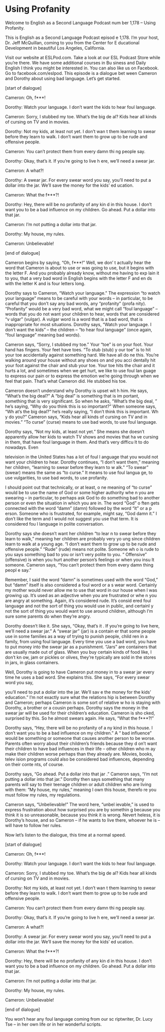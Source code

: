 # Using Profanity

Welcome to English as a Second Language Podcast num ber 1,178 – Using Profanity.

This is English as a Second Language Podcast episod e 1,178. I’m your host, Dr. Jeff McQuillan, coming to you from the Center for E ducational Development in beautiful Los Angeles, California.

Visit our website at ESLPod.com. Take a look at our  ESL Podcast Store while you’re there. We have some additional courses in Bu siness and Daily English I think you might be interested in. You can also like  us on Facebook. Go to facebook.com/eslpod. This episode is a dialogue bet ween Cameron and Dorothy about using bad language. Let’s get started.

[start of dialogue]

Cameron: Oh, f***!

Dorothy: Watch your language. I don’t want the kids  to hear foul language.

Cameron: Sorry, I stubbed my toe. What’s the big de al? Kids hear all kinds of cursing on TV and in movies.

Dorothy: Not my kids, at least not yet. I don’t wan t them learning to swear before they learn to walk. I don’t want them to grow up to  be rude and offensive people.

Cameron: You can’t protect them from every damn thi ng people say.

Dorothy: Okay, that’s it. If you’re going to live h ere, we’ll need a swear jar.

Cameron: A what?!

Dorothy: A swear jar. For every swear word you say,  you’ll need to put a dollar into the jar. We’ll save the money for the kids’ ed ucation.

Cameron: What the f***?!

Dorothy: Hey, there will be no profanity of any kin d in this house. I don’t want you to be a bad influence on my children. Go ahead. Put  a dollar into that jar.

Cameron: I’m not putting a dollar into that jar.

 Dorothy: My house, my rules.

Cameron: Unbelievable!

[end of dialogue]

Cameron begins by saying, “Oh, f***!” Well, we don’ t actually hear the word that Cameron is about to use or was going to use, but it  begins with the letter F. And you probably already know, without me having to exp lain it to you, that a very bad word in English begins with the letter F and en ds with the letter K and is four letters long.

Dorothy says to Cameron, “Watch your language.” The  expression “to watch your language” means to be careful with your words – in particular, to be careful that you don’t say any bad words, any “profanity” (profa nity). “Profanity” would be a very bad word, what we might call “foul language” –  words that you do not want your children to hear, words that are considered “v ulgar” (vulgar). A vulgar word is a word that is a bad word, that is inappropriate  for most situations. Dorothy says, “Watch your language. I don’t want the kids” – the children – “to hear foul language” (once again, “foul language” meaning bad words).

Cameron says, “Sorry, I stubbed my toe.” Your “toe”  is on your foot. Your hand has fingers. Your feet have toes. “To stub (stub) y our toe” is to hit your toe accidentally against something hard. We have all do ne this. You’re walking around your house without any shoes on and you acci dentally hit your foot against the chair and stub your toe. Your toe hits the chair and it hurts a lot, and sometimes when we get hurt, we like to use foul lan guage to express our pain or to express the emotion we’re going through when we feel that pain. That’s what Cameron did. He stubbed his toe.

Cameron doesn’t understand why Dorothy is upset wit h him. He says, “What’s the big deal?” A “big deal” is something that is im portant, something that is very significant. So when he asks, “What’s the big deal, ” he’s saying, “Why do you think this is so important?” When someone says, “Wh at’s the big deal?” he’s really saying, “I don’t think this is important. Wh y do you?” Cameron says, “Kids hear all kinds of cursing on TV and in movies.” “To  curse” (curse) means to use bad words, to use foul language.

Dorothy says, “Not my kids, at least not yet.” She means she doesn’t apparently allow her kids to watch TV shows and movies that ha ve cursing in them, that have foul language in them. And that’s very difficu lt to do nowadays. Even

television in the United States has a lot of foul l anguage that you would not want your children to hear. Dorothy continues, “I don’t want them,” meaning her children, “learning to swear before they learn to w alk.” “To swear” (swear) means the same as “to curse.” It means to use foul langua ge, to use vulgarities, to use bad words, to use profanity.

I should point out that technically, or at least, o ne meaning of “to curse” would be to use the name of God or some higher authority whe n you are swearing – in particular, to perhaps ask God to do something bad to another person or even the situation in which you are in. The word “God” o ften gets connected with the word “damn” (damn) followed by the word “it” or a p erson. Someone who is frustrated, for example, might say, “God damn it.” I don’t like the term and I would not suggest you use that term. It is considered fou l language in polite conversation.

Dorothy says she doesn’t want her children “to lear n to swear before they learn to walk,” meaning her children are probably very yo ung since children learn to walk at a young age. “I don’t want them to grow up to be rude and offensive people.” “Rude” (rude) means not polite. Someone wh o is rude to you says something bad to you or isn’t very polite to you. “ Offensive” (offensive) is when you hurt another person’s feelings or when you insu lt someone. Cameron says, “You can’t protect them from every damn thing peopl e say.”

Remember, I said the word “damn” is sometimes used with the word “God,” but “damn” itself is also considered a foul word or a s wear word. Certainly my mother would never allow me to use that word in our house when I was growing up. It’s used as an adjective when you are frustrated or whe n you are angry at something. Again, it’s considered rude. It’s consid ered foul language and not the sort of thing you would use in public, and certainl y not the sort of thing you would want to use around children, although I’m sure some  parents do when they’re angry.

Dorothy doesn’t like it. She says, “Okay, that’s it . If you’re going to live here, we’ll need a swear jar.” A “swear jar” (jar) is a contain er that some people use in some families as a way of trying to punish people, child ren in a family, from using foul language. Every time you use a bad word, you have to put money into the swear jar as a punishment. “Jars” are containers that are  usually made out of glass. When you buy certain kinds of food like, I don’t kn ow, jam or pickles or olives, they’re typically are sold in the stores in jars, in glass containers.

Well, Dorothy is going to have Cameron put money in to a swear jar every time he uses a bad word. She explains this. She says, “For every swear word you say,

you’ll need to put a dollar into the jar. We’ll sav e the money for the kids’ education.” I’m not exactly sure what the relations hip is between Dorothy and Cameron; perhaps Cameron is some sort of relative w ho is staying with Dorothy, a brother or a cousin perhaps. Dorothy says the money in the swear jar will be used for their children’s education. Cameron is sho cked, surprised by this. So he almost swears again. He says, “What the f***?!”

Dorothy says, “Hey, there will be no profanity of a ny kind in this house. I don’t want you to be a bad influence on my children.” A “ bad influence” would be something or someone that causes another person to be worse. Parents often worry about their children’s friends because they d on’t want their children to have bad influences in their life – other children who m ay make their children worse perhaps than they already are. Movies, books, telev ision programs could also be considered bad influences, depending on their conte nts, of course.

Dorothy says, “Go ahead. Put a dollar into that jar .” Cameron says, “I’m not putting a dollar into that jar.” Dorothy then says something that many parents will say to their teenage children or adult children who  are living with them: “My house, my rules,” meaning I own this house, therefo re you must follow my rules, my regulations.

Cameron says, “Unbelievable!” The word here, “unbel ievable,” is used to express frustration about how surprised you are by somethin g because you think it is so unreasonable, because you think it is wrong. Nevert heless, it is Dorothy’s house, and so Cameron – if he wants to live there, whoever  he is – will have to follow her rules.

Now let’s listen to the dialogue, this time at a normal speed.

[start of dialogue]

Cameron: Oh, f***!

Dorothy: Watch your language. I don’t want the kids  to hear foul language.

Cameron: Sorry, I stubbed my toe. What’s the big de al? Kids hear all kinds of cursing on TV and in movies.

Dorothy: Not my kids, at least not yet. I don’t wan t them learning to swear before they learn to walk. I don’t want them to grow up to  be rude and offensive people.

Cameron: You can’t protect them from every damn thi ng people say.

 Dorothy: Okay, that’s it. If you’re going to live h ere, we’ll need a swear jar.

Cameron: A what?!

Dorothy: A swear jar. For every swear word you say,  you’ll need to put a dollar into the jar. We’ll save the money for the kids’ ed ucation.

Cameron: What the f***?!

Dorothy: Hey, there will be no profanity of any kin d in this house. I don’t want you to be a bad influence on my children. Go ahead. Put  a dollar into that jar.

Cameron: I’m not putting a dollar into that jar.

Dorothy: My house, my rules.

Cameron: Unbelievable!

[end of dialogue]

You won’t hear any foul language coming from our sc riptwriter, Dr. Lucy Tse – in her own life or in her wonderful scripts.



